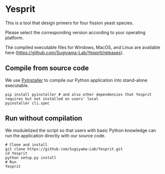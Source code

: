 # Yesprit
This is a tool that design primers for four fission yeast species.

Please select the corresponding version according to your operating platform.

The compiled executable files for Windows, MacOS, and Linux are available here (https://github.com/Sugiyama-Lab/Yesprit/releases).

## Compile from source code

We use [PyInstaller](https://www.pyinstaller.org/) to compile our Python application into stand-alone executable.

```{bash}
pip install pyinstaller # and also other dependensies that Yesprit requires but not installed on users' local
pyinstaller cli.spec
```

## Run without compilation

We modulelized the script so that users with basic Python knowledge can run the application directly with our source code.  

```{bash}
# Clone and install
git clone https://github.com/Sugiyama-Lab/Yesprit.git
cd Yesprit
python setup.py install
# Run
Yesprit
```
